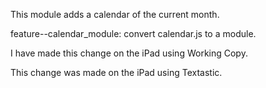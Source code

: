 This module adds a calendar of the current month. 

feature--calendar_module: convert calendar.js to a module.

I have made this change on the iPad using Working Copy.

This change was made on the iPad using Textastic.
